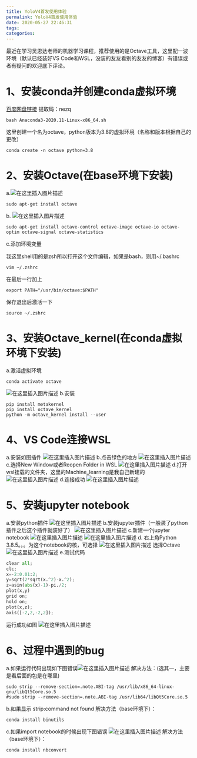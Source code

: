 ```yaml
---
title: YoloV4首发使用体验
permalink: YoloV4首发使用体验
date: 2020-05-27 22:46:31
tags:
categories:
---
```

 最近在学习吴恩达老师的机器学习课程，推荐使用的是Octave工具，这里配一波环境（默认已经装好VS Code和WSL，没装的友友看别的友友的博客）有错误或者有疑问的欢迎底下评论。

#  1、安装conda并创建conda虚拟环境
[百度网盘链接](https://pan.baidu.com/s/1Eai8e8VAKzhEzFkIEPZziA)  提取码：nezq
```shell
bash Anaconda3-2020.11-Linux-x86_64.sh
```

这里创建一个名为octave，python版本为3.8的虚拟环境（名称和版本根据自己的更改）
```shell
conda create -n octave python=3.8
```


#  2、安装Octave(在base环境下安装)
a.![在这里插入图片描述](https://img-blog.csdnimg.cn/20210510093123118.png)

```shell
sudo apt-get install octave
```
b.
![在这里插入图片描述](https://img-blog.csdnimg.cn/20210510093217308.png)
```shell
sudo apt-get install octave-control octave-image octave-io octave-optim octave-signal octave-statistics
```
c.添加环境变量

   我这里shell用的是zsh所以打开这个文件编辑，如果是bash，则用~/.bashrc
```shell
vim ~/.zshrc
```
在最后一行加上
```shell
export PATH="/usr/bin/octave:$PATH"
```
保存退出后激活一下
```shell
source ~/.zshrc
```

#  3、安装Octave_kernel(在conda虚拟环境下安装)
a.激活虚拟环境

```shell
conda activate octave
```
![在这里插入图片描述](https://img-blog.csdnimg.cn/20210504210049470.png)
b.安装

```shell
pip install metakernel
pip install octave_kernel
python -m octave_kernel install --user
```

# 4、VS Code连接WSL
a.安装如图插件
![在这里插入图片描述](https://img-blog.csdnimg.cn/20210504202134566.png)
b.点击绿色的地方
![在这里插入图片描述](https://img-blog.csdnimg.cn/20210504202400661.png)
c.选择New Window或者Reopen Folder in WSL
![在这里插入图片描述](https://img-blog.csdnimg.cn/20210504202042842.png?x-oss-process=image/watermark,type_ZmFuZ3poZW5naGVpdGk,shadow_10,text_aHR0cHM6Ly9ibG9nLmNzZG4ubmV0L3dlaXhpbl80NDYwMDQwMA==,size_16,color_FFFFFF,t_70)
d.打开wsl挂载的文件夹，这里的Machine_learning是我自己新建的
![在这里插入图片描述](https://img-blog.csdnimg.cn/20210504205321615.png)
d.连接成功
![在这里插入图片描述](https://img-blog.csdnimg.cn/20210504205526150.png)
#  5、安装jupyter notebook
a.安装python插件
![在这里插入图片描述](https://img-blog.csdnimg.cn/20210504210609330.png)
b.安装jupyter插件（一般装了python插件之后这个插件就装好了）
![在这里插入图片描述](https://img-blog.csdnimg.cn/20210504210633746.png)
c.新建一个jupyter notebook
![在这里插入图片描述](https://img-blog.csdnimg.cn/20210506143908657.png)
![在这里插入图片描述](https://img-blog.csdnimg.cn/20210506144016358.png)
d. 右上角Python 3.8.5。。。为这个notebook的核，可选择
![在这里插入图片描述](https://img-blog.csdnimg.cn/20210506144336946.png?x-oss-process=image/watermark,type_ZmFuZ3poZW5naGVpdGk,shadow_10,text_aHR0cHM6Ly9ibG9nLmNzZG4ubmV0L3dlaXhpbl80NDYwMDQwMA==,size_16,color_FFFFFF,t_70)
选择Octave
![在这里插入图片描述](https://img-blog.csdnimg.cn/20210510105536865.png?x-oss-process=image/watermark,type_ZmFuZ3poZW5naGVpdGk,shadow_10,text_aHR0cHM6Ly9ibG9nLmNzZG4ubmV0L3dlaXhpbl80NDYwMDQwMA==,size_16,color_FFFFFF,t_70)
e.测试代码

```python
clear all;
clc;
x=-2:0.01:2;
y=sqrt(2*sqrt(x.^2)-x.^2);
z=asin(abs(x)-1)-pi./2;
plot(x,y)
grid on;
hold on;
plot(x,z);
axis([-2,2,-2,2]);
```
运行成功如图
![在这里插入图片描述](https://img-blog.csdnimg.cn/2021051010542274.png?x-oss-process=image/watermark,type_ZmFuZ3poZW5naGVpdGk,shadow_10,text_aHR0cHM6Ly9ibG9nLmNzZG4ubmV0L3dlaXhpbl80NDYwMDQwMA==,size_16,color_FFFFFF,t_70)
#  6、过程中遇到的bug
a.如果运行代码出现如下图错误![在这里插入图片描述](https://img-blog.csdnimg.cn/20210510104656555.png?x-oss-process=image/watermark,type_ZmFuZ3poZW5naGVpdGk,shadow_10,text_aHR0cHM6Ly9ibG9nLmNzZG4ubmV0L3dlaXhpbl80NDYwMDQwMA==,size_16,color_FFFFFF,t_70)
解决方法：(选其一，主要是看后面的包是在哪里)

```shell
sudo strip --remove-section=.note.ABI-tag /usr/lib/x86_64-linux-gnu/libQt5Core.so.5
#sudo strip --remove-section=.note.ABI-tag /usr/lib64/libQt5Core.so.5
```
b.如果显示 strip:command not found
解决方法（base环境下）：

```shell
conda install binutils
```

c.如果import notebook的时候出现下图错误
![在这里插入图片描述](https://img-blog.csdnimg.cn/20210506162908595.png?x-oss-process=image/watermark,type_ZmFuZ3poZW5naGVpdGk,shadow_10,text_aHR0cHM6Ly9ibG9nLmNzZG4ubmV0L3dlaXhpbl80NDYwMDQwMA==,size_16,color_FFFFFF,t_70)
解决方法（base环境下）：

```shell
conda install nbconvert
```


